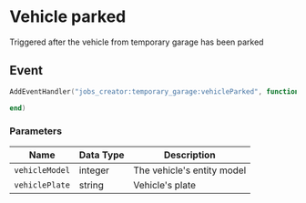 # Vehicle parked

Triggered after the vehicle from temporary garage has been parked

## Event

```lua
AddEventHandler("jobs_creator:temporary_garage:vehicleParked", function(vehicleModel, vehiclePlate)

end)
```

### Parameters

| Name           | Data Type | Description                |
| -------------- | --------- | -------------------------- |
| `vehicleModel` | integer   | The vehicle's entity model |
| `vehiclePlate` | string    | Vehicle's plate            |
